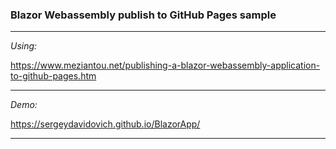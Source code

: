 <h3> <b>Blazor Webassembly publish to GitHub Pages sample</b> </h3>

---

_Using:_

https://www.meziantou.net/publishing-a-blazor-webassembly-application-to-github-pages.htm

---

_Demo:_ 

https://sergeydavidovich.github.io/BlazorApp/

---



